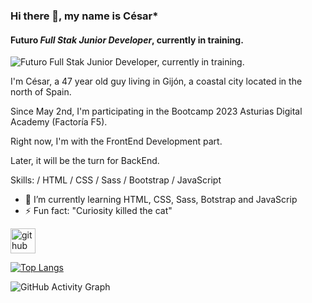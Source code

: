 ### Hi there 👋, my name is **César***
#### Futuro *Full Stak Junior Developer*, currently in training.
![Futuro *Full Stak Junior Developer*, currently in training.](https://arturssmirnovs.github.io/github-profile-readme-generator/images/banner.png)

I'm César, a 47 year old guy living in Gijón, a coastal city located in the north of Spain.


Since May 2nd, I'm participating in the Bootcamp 2023 Asturias Digital Academy (Factoría F5).


Right now, I'm with the FrontEnd Development part. 


Later, it will be the turn for BackEnd.

Skills: / HTML / CSS / Sass / Bootstrap / JavaScript 

- 🌱 I’m currently learning HTML, CSS, Sass, Botstrap and JavaScrip 
- ⚡ Fun fact: "Curiosity killed the cat" 


[<img src='https://cdn.jsdelivr.net/npm/simple-icons@3.0.1/icons/github.svg' alt='github' height='40'>](https://github.com/cesarconte)  

[![Top Langs](https://github-readme-stats.vercel.app/api/top-langs/?username=cesarconte)](https://github.com/anuraghazra/github-readme-stats)

![GitHub Activity Graph](https://activity-graph.herokuapp.com/graph?username=cesarconte)  


